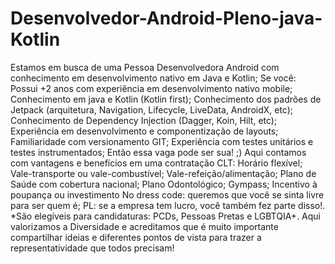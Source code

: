 # Desenvolvedor-Android-Pleno-java-Kotlin
Estamos em busca de uma Pessoa Desenvolvedora Android com conhecimento em desenvolvimento nativo em Java e Kotlin;    Se você:  Possui +2 anos com experiência em desenvolvimento nativo mobile; Conhecimento em java e Kotlin (Kotlin first); Conhecimento dos padrões de Jetpack (arquitetura, Navigation, Lifecycle, LiveData, AndroidX, etc); Conhecimento de Dependency Injection (Dagger, Koin, Hilt, etc); Experiência em desenvolvimento e componentização de layouts; Familiaridade com versionamento GIT; Experiência com testes unitários e testes instrumentados;   Então essa vaga pode ser sua! ;)     Aqui contamos com vantagens e benefícios em uma contratação CLT:   Horário flexível;  Vale-transporte ou vale-combustível;  Vale-refeição/alimentação;  Plano de Saúde com cobertura nacional;  Plano Odontológico;  Gympass;  Incentivo à poupança ou investimento  No dress code: queremos que você se sinta livre para ser quem é;  PL: se a empresa tem lucro, você também fez parte disso!.    *São elegíveis para candidaturas: PCDs, Pessoas Pretas e LGBTQIA+. Aqui valorizamos a Diversidade e acreditamos que é muito importante compartilhar ideias e diferentes pontos de vista para trazer a representatividade que todos precisam!
